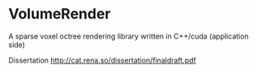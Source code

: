 VolumeRender
============

A sparse voxel octree rendering library written in C++/cuda (application side)

Dissertation http://cat.rena.so/dissertation/finaldraft.pdf

